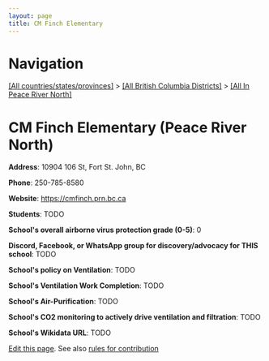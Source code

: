 ```yaml
---
layout: page
title: CM Finch Elementary
---
```

# Navigation

[[All countries/states/provinces]](../../..) > [[All British Columbia Districts]](../..) > [[All In Peace River North]](..)

# CM Finch Elementary (Peace River North)

**Address**: 10904 106 St, Fort St. John, BC

**Phone**: 250-785-8580

**Website**: <https://cmfinch.prn.bc.ca>

**Students**: TODO

**School's overall airborne virus protection grade (0-5)**: 0

**Discord, Facebook, or WhatsApp group for discovery/advocacy for THIS school**: TODO

**School's policy on Ventilation**: TODO

**School's Ventilation Work Completion**: TODO

**School's Air-Purification**: TODO

**School's CO2 monitoring to actively drive ventilation and filtration**: TODO

**School's Wikidata URL**: TODO


[Edit this page](https://github.com/ventilate-schools/BC/edit/main/./Peace_River_North/CM_Finch_Elementary.md). See also [rules for contribution](../../../contribution-rules/)